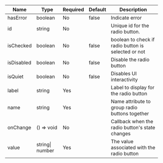 | Name       | Type            | Required | Default | Description                                         |
|------------|-----------------|----------|---------|-----------------------------------------------------|
| hasError   | boolean         | No       | false   | Indicate error                                      |
| id         | string          | No       |         | Unique id for the radio button.                     |
| isChecked  | boolean         | No       | false   | boolean to check if radio button is selected or not |
| isDisabled | boolean         | No       | false   | Disable the radio button                            |
| isQuiet    | boolean         | No       | false   | Disables UI interactivity                           |
| label      | string          | Yes      |         | Label to display for the radio button               |
| name       | string          | Yes      |         | Name attribute to group radio buttons together      |
| onChange   | () => void      | No       |         | Callback when the radio button's state changes      |
| value      | string\| number | Yes      |         | The value associated with the radio button          |